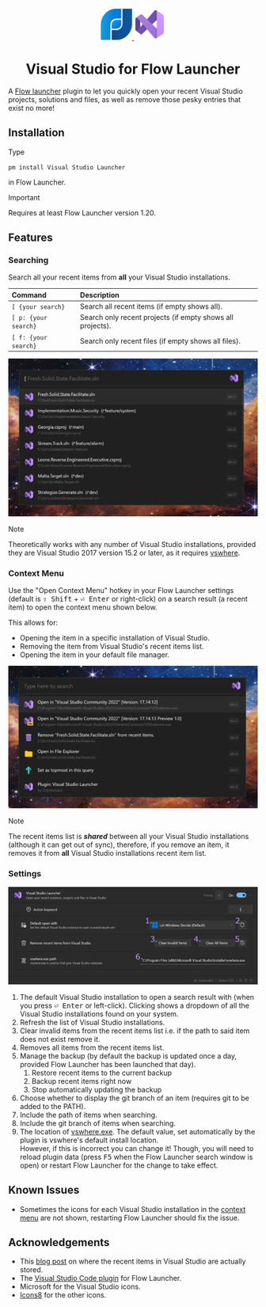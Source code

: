 <p align="center">
    <a href="https://flowlauncher.com">
        <img src="doc/flow.png" width=12.5%>
    </a>
    <a href="https://visualstudio.microsoft.com">
        <img src= "doc/vs_2022.png" width=12.5%>
    </a>
</p>

<h1 align="center">Visual Studio for Flow Launcher</h1>

A [Flow launcher](https://github.com/Flow-Launcher/Flow.Launcher) plugin to let you quickly open your recent Visual Studio projects, solutions and files, as well as remove those pesky entries that exist no more!

## Installation
Type 
```
pm install Visual Studio Launcher
```
in Flow Launcher.
> [!IMPORTANT]
> Requires at least Flow Launcher version 1.20.

## Features
### Searching

Search all your recent items from **all** your Visual Studio installations.

| Command              | Description                                                |
|:---------------------|:-----------------------------------------------------------|
| `[ {your search}`    | Search all recent items (if empty shows all).              |
| `[ p: {your search}` | Search only recent projects (if empty shows all projects). |
| `[ f: {your search}` | Search only recent files (if empty shows all files).       |

![default_search](doc/default_search.png)

> [!NOTE]
> Theoretically works with any number of Visual Studio installations, provided they are Visual Studio 2017 version 15.2 or later, as it requires [vswhere](https://github.com/microsoft/vswhere).

### Context Menu

Use the "Open Context Menu" hotkey in your Flow Launcher settings (default is <kbd>⇧ Shift</kbd> + <kbd>⏎ Enter</kbd> or right-click) on a search result (a recent item) to open the context menu shown below.

This allows for:
- Opening the item in a specific installation of Visual Studio.
- Removing the item from Visual Studio's recent items list.
- Opening the item in your default file manager.

![context_menu](doc/context_menu.png) 

> [!NOTE]
> The recent items list is ***shared*** between all your Visual Studio installations (although it can get out of sync), therefore, if you remove an item, it removes it from **all** Visual Studio installations recent item list.

### Settings

![settings](doc/settings.png)

1. The default Visual Studio installation to open a search result with (when you press <kbd>⏎ Enter</kbd> or left-click). Clicking shows a dropdown of all the Visual Studio installations found on your system.  
2. Refresh the list of Visual Studio installations.
3. Clear invalid items from the recent items list i.e. if the path to said item does not exist remove it.
4. Removes all items from the recent items list.
5. Manage the backup (by default the backup is updated once a day, provided Flow Launcher has been launched that day).
   1. Restore recent items to the current backup
   2. Backup recent items right now
   3. Stop automatically updating the backup
6. Choose whether to display the git branch of an item (requires git to be added to the PATH).
7. Include the path of items when searching.
8. Include the git branch of items when searching.
9. The location of [vswhere.exe](https://github.com/microsoft/vswhere). The default value, set automatically by the plugin is vswhere's default install location. \
However, if this is incorrect you can change it! Though, you will need to reload plugin data (press <kbd>F5</kbd> when the Flow Launcher search window is open) or restart Flow Launcher for the change to take effect.

## Known Issues

- Sometimes the icons for each Visual Studio installation in the [context menu](#context-menu) are not shown, restarting Flow Launcher should fix the issue. 

## Acknowledgements 

- This [blog post](https://www.thomasbogholm.net/2021/06/18/pruning-recent-projects-in-start-page-of-visual-studio-2019-open-recent/) on where the recent items in Visual Studio are actually stored.
- The [Visual Studio Code plugin](https://github.com/taooceros/Flow.Plugin.VSCodeWorkspace) for Flow Launcher.
- Microsoft for the Visual Studio icons.
- [Icons8](https://icons8.com/) for the other icons.